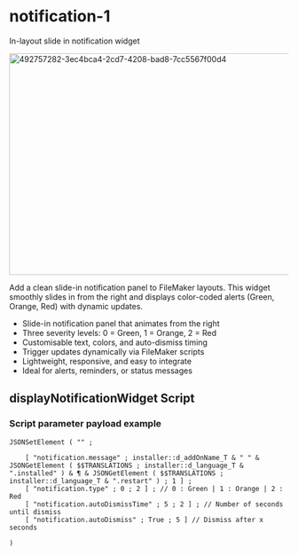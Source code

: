 # notification-1
In-layout slide in notification widget

<img width="600" height="400" alt="492757282-3ec4bca4-2cd7-4208-bad8-7cc5567f00d4" src="https://github.com/user-attachments/assets/4754cca0-2848-4cb0-b004-01c01021db66" />

Add a clean slide-in notification panel to FileMaker layouts. This widget smoothly slides in from the right and displays color-coded alerts (Green, Orange, Red) with dynamic updates.
- Slide-in notification panel that animates from the right
- Three severity levels: 0 = Green, 1 = Orange, 2 = Red
- Customisable text, colors, and auto-dismiss timing
- Trigger updates dynamically via FileMaker scripts
- Lightweight, responsive, and easy to integrate
- Ideal for alerts, reminders, or status messages

## displayNotificationWidget Script

### Script parameter payload example
```
JSONSetElement ( "" ; 

	[ "notification.message" ; installer::d_addOnName_T & " " & JSONGetElement ( $$TRANSLATIONS ; installer::d_language_T & ".installed" ) & ¶ & JSONGetElement ( $$TRANSLATIONS ; installer::d_language_T & ".restart" ) ; 1 ] ;
	[ "notification.type" ; 0 ; 2 ] ; // 0 : Green | 1 : Orange | 2 : Red
	[ "notification.autoDismissTime" ; 5 ; 2 ] ; // Number of seconds until dismiss
	[ "notification.autoDismiss" ; True ; 5 ] // Dismiss after x seconds

)
```